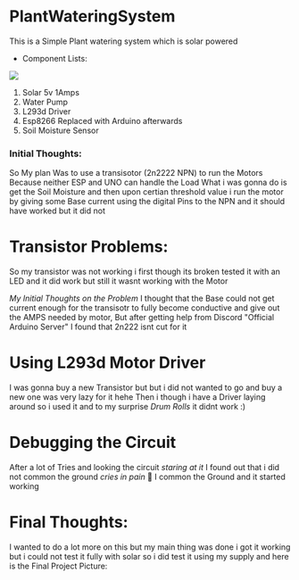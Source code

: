 # PlantWateringSystem
This is a Simple Plant watering system which is solar powered 

* Component Lists:
<img src="https://media.discordapp.net/attachments/1138774156759019652/1265916477488238632/452144424_363249590140919_3782576298195967538_n.png?ex=66b06f17&is=66af1d97&hm=e4b17e3e3a031bf20a45523585cfd8dac2eed458409dd94d7d379a2142990d3b&=&format=webp&quality=lossless&width=188&height=336"/>

1. Solar 5v 1Amps
2. Water Pump
3. L293d Driver
4. Esp8266 Replaced with Arduino afterwards 
5. Soil Moisture Sensor

### Initial Thoughts:

So My plan Was to use a transisotor (2n2222 NPN) to run the Motors Because neither ESP and UNO can handle the Load 
What i was gonna do is get the Soil Moisture and then upon certian threshold value i run the motor by giving some Base current using the digital Pins to the NPN and it should have worked but it did not 

# Transistor Problems:

So my transistor was not working i first though its broken tested it with an LED and it did work but still it wasnt working with the Motor 

*My Initial Thoughts on the Problem*
I thought that the Base could not get current enough for the transisotr to fully become conductive and give out the AMPS needed by motor, But after getting help from Discord "Official Arduino Server" I found that 2n222 isnt cut for it 

# Using L293d Motor Driver 

I was gonna buy a new Transistor but but i did not wanted to go and buy a new one was very lazy for it hehe
Then i though i have a Driver laying around so i used it and to my surprise *Drum Rolls* it didnt work :) 

# Debugging the Circuit 

After a lot of Tries and looking the circuit *staring at it* I found out that i did not common the ground *cries in pain* 🙂
 I common the Ground and it started working 

# Final Thoughts:

I wanted to do a lot more on this but my main thing was done i got it working but i could not test it fully with solar so i did test it using my supply and here is the Final Project Picture:
